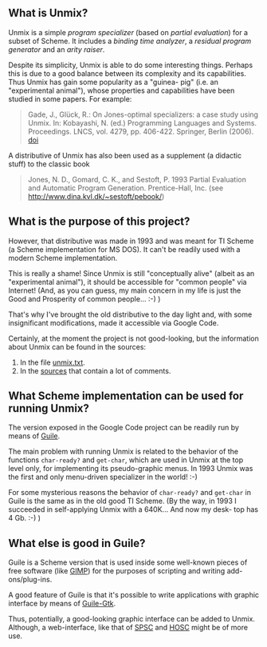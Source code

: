 ## What is Unmix? ##

Unmix is a simple _program specializer_ (based on _partial evaluation_)
for a subset of Scheme. It includes a _binding time analyzer_, a
_residual program generator_ and an _arity raiser_.

Despite its simplicity, Unmix is able to do some interesting things.
Perhaps this is due to a good balance between its complexity and its
capabilities. Thus Unmix has gain some popularity as a "guinea-
pig" (i.e. an "experimental animal"), whose properties and
capabilities have been studied in some papers. For example:

> Gade, J., Glück, R.: On Jones-optimal specializers: a case study using Unmix. In: Kobayashi, N. (ed.) Programming Languages and Systems. Proceedings. LNCS, vol. 4279, pp. 406-422. Springer, Berlin (2006). [doi](http://dx.doi.org/10.1007/s10990-008-9033-5)

A distributive of Unmix has also been used as a supplement (a didactic
stuff) to the classic book

> Jones, N. D., Gomard, C. K., and Sestoft, P. 1993 Partial Evaluation and Automatic Program Generation. Prentice-Hall, Inc. (see http://www.dina.kvl.dk/~sestoft/pebook/)

## What is the purpose of this project? ##

However, that distributive was made in 1993 and was meant for TI
Scheme (a Scheme implementation for MS DOS). It can't be readily used
with a modern Scheme implementation.

This is really a shame! Since Unmix is still "conceptually
alive" (albeit as  an "experimental animal"), it should be accessible
for "common people" via Internet! (And, as you can guess, my main
concern in my life is just the Good and Prosperity of common
people... :-) )

That's why I've brought the old distributive to the day light and,
with some insignificant modifications, made it accessible via Google
Code.

Certainly, at the moment the project is not good-looking, but the
information about Unmix can be found in the sources:

  1. In the file [unmix.txt](http://code.google.com/p/unmix/source/browse/unmix.txt).
  1. In the [sources](http://code.google.com/p/unmix/source/browse/) that contain a lot of comments.

## What Scheme implementation can be used for running Unmix? ##

The version exposed in the Google Code project can be readily run by
means of [Guile](http://www.gnu.org/software/guile/guile.html).

The main problem with running Unmix is related to the behavior of the
functions `char-ready?` and `get-char`, which are used in Unmix at the top
level only, for implementing its pseudo-graphic menus. In 1993 Unmix
was the first and only menu-driven specializer in the world! :-)

For some mysterious reasons the behavior of `char-ready?` and `get-char`
in Guile is the same as in the old good TI Scheme. (By the way, in
1993 I succeeded in self-applying Unmix with a 640K... And now my desk-
top has 4 Gb. :-) )

## What else is good in Guile? ##

Guile is a Scheme version that is used inside some well-known pieces of free software (like [GIMP](http://www.gimp.org/)) for the purposes of scripting and writing add-ons/plug-ins.

A good feature of Guile is that it's possible to write applications
with graphic interface by means of [Guile-Gtk](http://www.gnu.org/software/guile-gtk/).

Thus, potentially, a good-looking graphic interface can be added to
Unmix. Although, a web-interface, like that of [SPSC](http://code.google.com/p/spsc/) and [HOSC](http://code.google.com/p/hosc/) might be of more use.